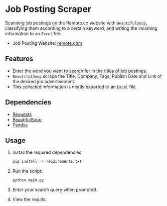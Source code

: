 # Job Posting Scraper

Scanning job postings on the Remote.co website with `BeautifulSoup`, classifying them according to a certain keyword, and writing the incoming information to an `Excel` file.

- Job Posting Website: [remote.com](https://remote.co/remote-jobs/developer/)

## Features
- Enter the word you want to search for in the titles of job postings.
- `BeautifulSoup` scrape the Title, Company, Tags, Publish Date and Link of the desired job advertisement.
- This collected information is neatly exported to an `Excel` file.

## Dependencies

- [Requests](https://pypi.org/project/requests/)
- [BeautifulSoup](https://www.crummy.com/software/BeautifulSoup/bs4/doc/)
- [Pandas](https://pandas.pydata.org/)

## Usage

1. Install the required dependencies:

    ```bash
    pip install -r requirements.txt
    ```

2. Run the script:

    ```bash
    python main.py
    ```

3. Enter your search query when prompted.

4. View the results.
